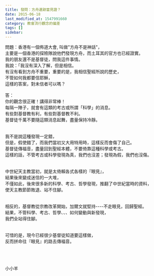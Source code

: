 ```yaml
---
title: 發問：方舟遺跡當見證？
date: 2015-06-18
last_modified_at: 1547991660
category: 教會流行觀念的偏差
tags: []
sidebar: 
---
```


<p>問題：香港有一個佈道大會, 叫做"方舟不是神話"，<br/>主要是一個香港的探險隊說他們發現方舟，而土耳其的官方也已經證實。<br/>我的朋友還不是基督徒，問我這件事情。<br/>我說：「我沒有深入了解，但是相信。<br/>有沒有看到方舟不重要，重要的是，我相信聖經所說的歷史，<br/>不管如何我都要信耶穌，<br/>這樣的答案，對未信者可以嗎？<br/><br/><!--more-->答：<br/>你的觀念很正確！講得非常棒！<br/>每隔一陣子，就會有這類的考古或所謂「科學」的消息。<br/>有些對基督教有利，有些對基督教不利。<br/>基督徒千萬不要隨這類消息起舞，盡量保持冷靜。<br/> <br/><br/>我不是說這種發現一定錯，<br/>但是，假使錯了，而我們當初又大用特用時，這樣反而會傷了自己。<br/>基督徒傳福音，盡量回到聖經本體，不要倚靠這種科學或考古。<br/>這樣的話，不管考古或科學發現為真，我們也沒差；發現為假，我們也沒傷。<br/> <br/><br/>中世紀天主教當初，就是太倚賴各式各樣的『眼見』，<br/>結果後來變成迷信的一大堆，<br/>不僅如此，後來很多新的科學、考古、哲學發現，推翻了中世紀當時的資料，<br/>使天主教節節敗退、站不住腳。<br/> <br/><br/>相反的，基督教從宗教改革開始，加爾文就堅持----不走眼見，回歸聖經。<br/>結果，不管科學、考古、哲學、、、如何變動與新發現，<br/>我們全站得住腳。<br/> <br/><br/>可惜的是，現今已經很少基督徒知道要這樣做，<br/>反而拼命往『眼見』的路去傳福音。<br/> <br/><br/><br/><br/>小小羊<br/><br/><br/><br/><br/><br/>
</p>